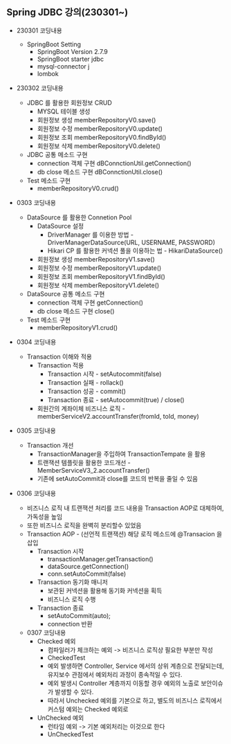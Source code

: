 ## Spring JDBC 강의(230301~)
  - 230301 코딩내용
    - SpringBoot Setting
      - SpringBoot Version 2.7.9
      - SpringBoot starter jdbc
      - mysql-connector j
      - lombok
      
  - 230302 코딩내용
    - JDBC 를 활용한 회원정보 CRUD
      - MYSQL 테이블 생성
      - 회원정보 생성 memberRepositoryV0.save()
      - 회원정보 수정 memberRepositoryV0.update()
      - 회원정보 조회 memberRepositoryV0.findById()
      - 회원정보 삭제 memberRepositoryV0.delete()
    - JDBC 공통 메소드 구현 
      - connection 객체 구현 dBConnctionUtil.getConnection()
      - db close 메소드 구현 dBConnctionUtil.close()
    - Test 메소드 구현
      - memberRepositoryV0.crud()
      
  - 0303 코딩내용
    - DataSource 를 활용한 Connetion Pool
      - DataSource 설정 
        - DriverManager 를 이용한 방법 - DriverManagerDataSource(URL, USERNAME, PASSWORD)
        - Hikari CP 를 활용한 커넥션 풀을 이용하는 법 - HikariDataSource()
      - 회원정보 생성 memberRepositoryV1.save()
      - 회원정보 수정 memberRepositoryV1.update()
      - 회원정보 조회 memberRepositoryV1.findById()
      - 회원정보 삭제 memberRepositoryV1.delete()
    - DataSource 공통 메소드 구현 
      - connection 객체 구현 getConnection()
      - db close 메소드 구현 close()
    - Test 메소드 구현
      - memberRepositoryV1.crud()
  - 0304 코딩내용
    - Transaction 이해와 적용
      - Transaction 적용
        - Transaction 시작 - setAutocommit(false)
        - Transaction 실패 - rollack()
        - Transaction 성공 - commit()
        - Transaction 종료 - setAutocommit(true) / close()
      - 회원간의 계좌이체 비즈니스 로직 - memberServiceV2.accountTransfer(fromId, toId, money)
  - 0305 코딩내용
    - Transaction 개선
      - TransactionManager을 주입하여 TransactionTempate 을 활용  
      - 트랜잭션 템플릿을 활용한 코드개선 - MemberServiceV3_2.accountTransfer()
      - 기존에 setAutoCommit과 close를 코드의 반복을 줄일 수 있음
  - 0306 코딩내용
    - 비즈니스 로직 내 트랜잭션 처리를 코드 내용을 Transaction AOP로 대체하여, 가독성을 높임
    - 또한 비즈니스 로직을 완벽히 분리할수 있었음
    - Transaction AOP - (선언적 트랜잭션) 해당 로직 메소드에 @Transacion 을 삽입
      - Transaction 시작 
        - transactionManager.getTransaction()
        - dataSource.getConnection()
        - conn.setAutoCommit(false)
      - Transaction 동기화 매니저
        - 보관된 커넥션을 활용해 동기화 커넥션을 획득
        - 비즈니스 로직 수행
      - Transaction 종료
        - setAutoCommit(auto);
        - connection 반환
    - 0307 코딩내용
      - Checked 예외 
        - 컴파일러가 체크하는 예외 -> 비즈니스 로직상 필요한 부분만 작성
        - CheckedTest
        - 예외 발생하면 Controller, Service 에서의 상위 계층으로 전달되는데, 유지보수 관점에서 예외처리 과정이 종속적일 수 있다.
        - 예외 발생시 Controller 계층까지 이동할 경우 예외의 노출로 보안이슈가 발생할 수 있다.
        - 따라서 Unchecked 예외를 기본으로 하고, 별도의 비즈니스 로직에서 커스텀 예외는 Checked 예외로 
      - UnChecked 예외 
        - 런타임 예외 -> 기본 예외처리는 이것으로 한다
        - UnCheckedTest
       

      
